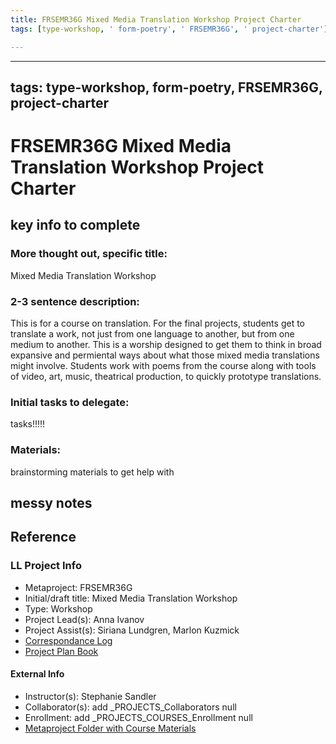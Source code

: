 ```yaml
---
title: FRSEMR36G Mixed Media Translation Workshop Project Charter
tags: [type-workshop, ' form-poetry', ' FRSEMR36G', ' project-charter']

---
```


---
tags: type-workshop, form-poetry, FRSEMR36G, project-charter
---

# FRSEMR36G Mixed Media Translation Workshop Project Charter

## key info to complete
### More thought out, specific title: 
Mixed Media Translation Workshop
### 2-3 sentence description:
This is for a course on translation. For the final projects, students get to translate a work, not just from one language to another, but from one medium to another. This is a worship designed to get them to think in broad expansive and permiental ways about what those mixed media translations might involve. Students work with poems from the course along with tools of video, art, music, theatrical production, to quickly prototype translations.

### Initial tasks to delegate: 
tasks!!!!!
### Materials:
brainstorming materials to get help with


## messy notes

## Reference
### LL Project Info
* Metaproject: FRSEMR36G
* Initial/draft title: Mixed Media Translation Workshop
* Type: Workshop
* Project Lead(s): Anna Ivanov
* Project Assist(s): Siriana Lundgren, Marlon Kuzmick
* [Correspondance Log](https://drive.google.com/drive/folders/1cb3MRjEzpFhtzy1tZxEBIJeIW5pre_2a?usp=drive_link)
* [Project Plan Book](https://hackmd.io/@ll-23-24/BJvE5lrRn)

#### External Info
* Instructor(s): Stephanie Sandler
* Collaborator(s): add _PROJECTS_Collaborators null
* Enrollment: add _PROJECTS_COURSES_Enrollment null
* [Metaproject Folder with Course Materials](https://drive.google.com/drive/folders/1HdLlq3RlsoiHyxvkX_UqhHncKeVJ4gJF)






